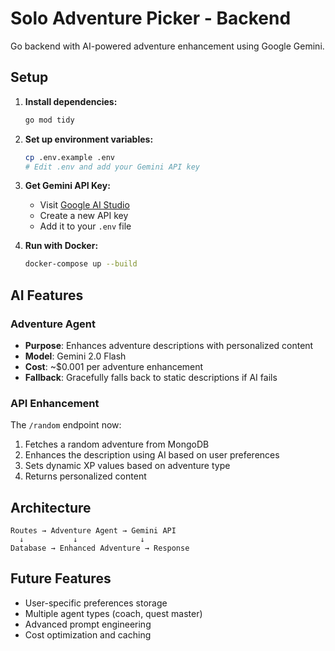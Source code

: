 # Solo Adventure Picker - Backend

Go backend with AI-powered adventure enhancement using Google Gemini.

## Setup

1. **Install dependencies:**
   ```bash
   go mod tidy
   ```

2. **Set up environment variables:**
   ```bash
   cp .env.example .env
   # Edit .env and add your Gemini API key
   ```

3. **Get Gemini API Key:**
   - Visit [Google AI Studio](https://aistudio.google.com/app/apikey)
   - Create a new API key
   - Add it to your `.env` file

4. **Run with Docker:**
   ```bash
   docker-compose up --build
   ```

## AI Features

### Adventure Agent
- **Purpose**: Enhances adventure descriptions with personalized content
- **Model**: Gemini 2.0 Flash
- **Cost**: ~$0.001 per adventure enhancement
- **Fallback**: Gracefully falls back to static descriptions if AI fails

### API Enhancement
The `/random` endpoint now:
1. Fetches a random adventure from MongoDB
2. Enhances the description using AI based on user preferences
3. Sets dynamic XP values based on adventure type
4. Returns personalized content

## Architecture

```
Routes → Adventure Agent → Gemini API
  ↓           ↓              ↓
Database → Enhanced Adventure → Response
```

## Future Features
- User-specific preferences storage
- Multiple agent types (coach, quest master)
- Advanced prompt engineering
- Cost optimization and caching 